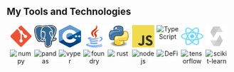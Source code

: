 ## My Tools and Technologies

<div align="center">

<div style="display: flex; align-items: center; justify-content: center; gap: 5px; flex-wrap: wrap;">
  <img src="icons/git.svg" alt="git" height="50" width="50">
  <img src="icons/postgres.svg" alt="postgres" height="50" width="50">
  <img src="icons/c++.svg" alt="c++" height="50" width="50">
  <img src="icons/java.svg" alt="java" height="50" width="50">
  <img src="icons/python.svg" alt="python" height="50" width="50">
  <img src="icons/logo-javascript.svg" alt="javascript" height="50" width="50">
  <img src="https://upload.wikimedia.org/wikipedia/commons/4/4c/Typescript_logo_2020.svg" alt="TypeScript" height="50" width="50">
  <img src="icons/react-2.svg" alt="react" height="50" width="50">
  <img src="icons/solidity-svgrepo-com.svg" alt="solidity" height="50" width="50">
  <img src="https://cdn.jsdelivr.net/gh/devicons/devicon/icons/numpy/numpy-original.svg" alt="numpy" height="50" width="50">
  <img src="https://cdn.jsdelivr.net/gh/devicons/devicon/icons/pandas/pandas-original.svg" alt="pandas" height="50" width="50">
  <img src="https://vyper.readthedocs.io/en/stable/_static/logo.svg" alt="vyper" height="50" width="50">
  <img src="https://raw.githubusercontent.com/foundry-rs/foundry/master/media/foundry-logo.svg" alt="foundry" height="50" width="50">
  <img src="https://cdn.jsdelivr.net/gh/devicons/devicon/icons/rust/rust-plain.svg" alt="rust" height="50" width="50">
  <img src="https://cdn.jsdelivr.net/gh/devicons/devicon/icons/nodejs/nodejs-original.svg" alt="nodejs" height="50" width="50">
  <img src="https://cryptologos.cc/logos/uniswap-uni-logo.png?v=026" alt="DeFi" height="50" width="50">
  <img src="https://cdn.jsdelivr.net/gh/devicons/devicon/icons/tensorflow/tensorflow-original.svg" alt="tensorflow" height="50" width="50">
  <img src="https://cdn.jsdelivr.net/gh/devicons/devicon/icons/scikit-learn/scikit-learn-original.svg" alt="scikit-learn" height="50" width="50">
</div>

</div>
